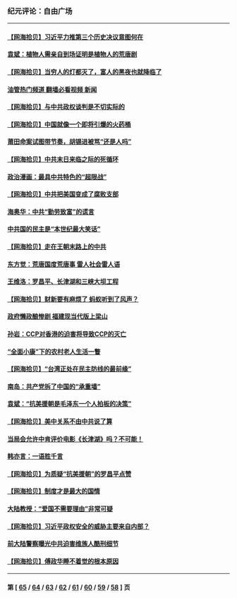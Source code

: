 ### 纪元评论：自由广场
---
#### [【网海拾贝】习近平力推第三个历史决议意图何在](../../pages/nsc993/n13319583.md?10230330) 
#### [袁斌：植物人需亲自到场证明是植物人的荒唐剧](../../pages/nsc993/n13319517.md?10230330) 
#### [【网海拾贝】当穷人的灯都灭了，富人的黑夜也就降临了](../../pages/nsc993/n13316913.md?10230330) 
#### [油管热门频道 翻墙必看视频 新闻](ok?10230330)
#### [【网海拾贝】与中共政权谈判是不切实际的](../../pages/nsc993/n13314868.md?10230330) 
#### [【网海拾贝】中国就像一个即将引爆的火药桶](../../pages/nsc993/n13311974.md?10230330) 
#### [莆田命案试图带节奏，胡锡进被骂“还是人吗”](../../pages/nsc993/n13311772.md?10230330) 
#### [【网海拾贝】中共末日来临之际的死循环](../../pages/nsc993/n13309649.md?10230330) 
#### [政治漫画：最具中共特色的“超限战”](../../pages/nsc993/n13308510.md?10230330) 
#### [【网海拾贝】中共把美国变成了腐败支部](../../pages/nsc993/n13308449.md?10230330) 
#### [海奥华：中共“勤劳致富”的谎言](../../pages/nsc993/n13308500.md?10230330) 
#### [中共国的民主是“本世纪最大笑话”](../../pages/nsc993/n13308439.md?10230330) 
#### [【网海拾贝】走在王朝末路上的中共](../../pages/nsc993/n13306255.md?10230330) 
#### [东方觉：荒唐国度荒唐事 雷人社会雷人语](../../pages/nsc993/n13305542.md?10230330) 
#### [王维洛：罗昌平、长津湖和三峡大坝工程](../../pages/nsc993/n13305617.md?10230330) 
#### [【网海拾贝】财新要有麻烦了 蚂蚁听到了风声？](../../pages/nsc993/n13303518.md?10230330) 
#### [政府懒政酿惨剧 福建现当代版上梁山](../../pages/nsc993/n13303481.md?10230330) 
#### [孙岩：CCP对香港的迫害将导致CCP的灭亡](../../pages/nsc993/n13303673.md?10230330) 
#### [“全面小康”下的农村老人生活一瞥](../../pages/nsc993/n13301579.md?10230330) 
#### [【网海拾贝】“台湾正处在民主防线的最前缘”](../../pages/nsc993/n13298607.md?10230330) 
#### [南岛：共产党拆了中国的“承重墙”](../../pages/nsc993/n13298695.md?10230330) 
#### [袁斌：“抗美援朝是毛泽东一个人拍板的决策”](../../pages/nsc993/n13298572.md?10230330) 
#### [【网海拾贝】美中关系不由中共说了算](../../pages/nsc993/n13296468.md?10230330) 
#### [当局会允许中肯评价电影《长津湖》吗？不可能！](../../pages/nsc993/n13294164.md?10230330) 
#### [韩亦言：一语胜千言](../../pages/nsc993/n13296643.md?10230330) 
#### [【网海拾贝】为质疑“抗美援朝”的罗昌平点赞](../../pages/nsc993/n13293902.md?10230330) 
#### [【网海拾贝】制度才是最大的国情](../../pages/nsc993/n13292455.md?10230330) 
#### [大陆教授：“爱国不需要理由”非常可疑](../../pages/nsc993/n13292404.md?10230330) 
#### [【网海拾贝】习近平政权安全的威胁主要来自内部？](../../pages/nsc993/n13290496.md?10230330) 
#### [前大陆警察曝光中共迫害维族人酷刑细节](../../pages/nsc993/n13290422.md?10230330) 
#### [【网海拾贝】傅政华睡不着觉的根本原因](../../pages/nsc993/n13287736.md?10230330) 

---
#### 第 [ [65](./65.md?10230330) / [64](./64.md?10230330) / [63](./63.md?10230330) / [62](./62.md?10230330) / [61](./61.md?10230330) / [60](./60.md?10230330) / [59](./59.md?10230330) / [58](./58.md?10230330) ] 页

